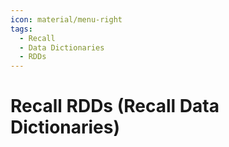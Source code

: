 ```yaml
---
icon: material/menu-right
tags:
  - Recall
  - Data Dictionaries
  - RDDs
---
```


# Recall RDDs (Recall Data Dictionaries)




